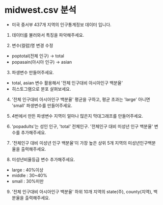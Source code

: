 # midwest.csv 분석

- 미국 중서부 437개 지역의 인구통계정보 데이터 입니다.

1. 데이터를 불러와서 특징을 파악해주세요.

2. 변수(컬럼)명 변경 수정
  - poptotal(전체 인구) -> total
  - popasain(아시아 인구) -> asian

3. 파생변수 만들어주세요. 
  - total, asian 변수 활용해서 '전체 인구대비 아시아인구 백분율' 
  - 히스토그램으로 분포 살펴보세요.

4. '전체 인구대비 아시아인구 백분율' 평균을 구하고, 평균 초과는 'large' 아니면 'small' 파생변수를 만들어주세요.

5. 4번에서 만든 파생변수 지역이 얼마나 많은지 막대그래프를 만들어주세요.

6. 'popadults'는 성인 인구, 'total' 전체인구. '전체인구 대비 미성년 인구 백분율' 변수를 추가해주세요.

7. '전체인구 대비 미성년 인구 백분율'이 가장 높은 상위 5개 지역의 미성년인구백분율을 출력해주세요.

8. 미성년비율등급 변수 추가해주세요.
  - large : 40%이상
  - middle : 30~40%
  - small : 30%미만
  
9. '전체 인구대비 아시아인구 백분율' 하위 10개 지역의 state(주), county(지역), 백분율을 출력해주세요.